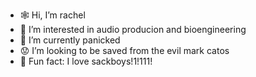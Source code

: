 - 🕸️ Hi, I’m rachel
- 💭 I’m interested in audio producion and bioengineering
- 🎣 I’m currently panicked
- 😟 I’m looking to be saved from the evil mark catos
- 👾 Fun fact: I love sackboys!1!111!

<!---
rkaruppiah2024/rkaruppiah2024 is a ✨ special ✨ repository because its `README.md` (this file) appears on your GitHub profile.
You can click the Preview link to take a look at your changes.
--->
